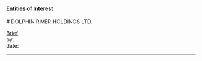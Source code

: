#### [Entities of Interest](/list.html)
<link rel="stylesheet" type="text/css" href="../../assets/style.css">
# DOLPHIN RIVER HOLDINGS LTD.

[comment]: <> (Add/Remove information below as you want)
[comment]: <> (Markdown cheatsheet: https://github.com/adam-p/markdown-here/wiki/Markdown-Cheatsheet)
[Brief](Brief.md)  
by:  
date:  

---
[comment]: <> (Add your content here)